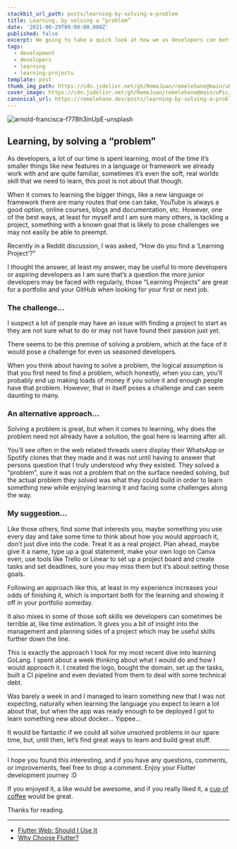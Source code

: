 ```yaml
---
stackbit_url_path: posts/learning-by-solving-a-problem
title: Learning, by solving a “problem”
date: '2021-08-29T09:00:00.000Z'
published: false
excerpt: We going to take a quick look at how we as developers can better learn new things
tags:
  - development
  - developers
  - learning
  - learning-projects
template: post
thumb_img_path: https://cdn.jsdelivr.net/gh/RemeJuan/remelehane@main/uPic/arnold-francisca-f77Bh3inUpE-unsplash.jpg
cover_image: https://cdn.jsdelivr.net/gh/RemeJuan/remelehane@main/uPic/arnold-francisca-f77Bh3inUpE-unsplash.jpg
canonical_url: https://remelehane.dev/posts/learning-by-solving-a-problem
---
```


![arnold-francisca-f77Bh3inUpE-unsplash](https://cdn.jsdelivr.net/gh/RemeJuan/remelehane@main/uPic/arnold-francisca-f77Bh3inUpE-unsplash.jpg)

## Learning, by solving a “problem”

As developers, a lot of our time is spent learning, most of the time it’s smaller things like new features in a language or framework we already work with and are quite familiar, sometimes it’s even the soft, real worlds skill that we need to learn, this post is not about that though.

When it comes to learning the bigger things, like a new language or framework there are many routes that one can take, YouTube is always a good option, online courses, blogs and documentation, etc. However, one of the best ways, at least for myself and I am sure many others, is tackling a project, something with a known goal that is likely to pose challenges we may not easily be able to preempt.

Recently in a Reddit discussion, I was asked, “How do you find a ‘Learning Project’?”

I thought the answer, at least my answer, may be useful to more developers or aspiring developers as I am sure that’s a question the more junior developers may be faced with regularly, those “Learning Projects” are great for a portfolio and your GitHub when looking for your first or next job.

### The challenge…
I suspect a lot of people may have an issue with finding a project to start as they are not sure what to do or may not have found their passion just yet.

There seems to be this premise of solving a problem, which at the face of it would pose a challenge for even us seasoned developers.

When you think about having to solve a problem, the logical assumption is that you first need to find a problem, which honestly, when you can, you’ll probably end up making loads of money if you solve it and enough people have that problem. However, that in itself poses a challenge and can seem daunting to many.

### An alternative approach…
Solving a problem is great, but when it comes to learning, why does the problem need not already have a solution, the goal here is learning after all.

You’ll see often in the web related threads users display their WhatsApp or Spotify clones that they made and it was not until having to answer that persons question that I truly understood why they existed.
They solved a “problem”, sure it was not a problem that on the surface needed solving, but the actual problem they solved was what they could build in order to learn something new while enjoying learning it and facing some challenges along the way.

### My suggestion…

Like those others, find some that interests you, maybe something you use every day and take some time to think about how you would approach it, don’t just dive into the code. Treat it as a real project.
Plan ahead, maybe give it a name, type up a goal statement, make your own logo on Canva even, use tools like Trello or Linear to set up a project board and create tasks and set deadlines, sure you may miss them but it’s about setting those goals.

Following an approach like this, at least in my experience increases your odds of finishing it, which is important both for the learning and showing it off in your portfolio someday.

It also mixes in some of those soft skills we developers can sometimes be terrible at, like time estimation.
It gives you a bit of insight into the management and planning sides of a project which may be useful skills further down the line.

This is exactly the approach I took for my most recent dive into learning GoLang. I spent about a week thinking about what I would do and how I would approach it. I created the logo, bought the domain, set up the tasks, built a CI pipeline and even deviated from them to deal with some technical debt.

Was barely a week in and I managed to learn something new that I was not expecting, naturally when learning the language you expect to learn a lot about that, but when the app was ready enough to be deployed I got to learn something new about docker… Yippee…

It would be fantastic if we could all solve unsolved problems in our spare time, but, until then, let’s find great ways to learn and build great stuff.

---

I hope you found this interesting, and if you have any questions, comments, or improvements, feel free to drop a comment. Enjoy your Flutter development journey :D

If you enjoyed it, a like would be awesome, and if you really liked it, a [cup of coffee](https://www.buymeacoffee.com/remelehane) would be great.

Thanks for reading.

---

- [Flutter Web: Should I Use It]()
- [Why Choose Flutter?]()

